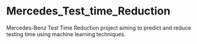 # Mercedes_Test_time_Reduction
Mercedes-Benz Test Time Reduction project aiming to predict and reduce testing time using machine learning techniques.
